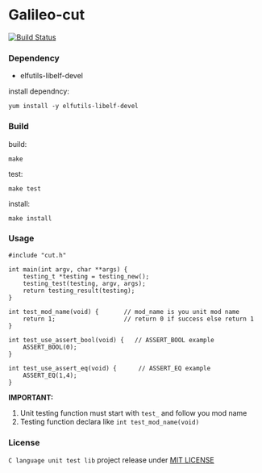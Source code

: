 # Galileo-cut

[![Build Status](https://travis-ci.org/ColeChan/Galileo-cut.svg?branch=dev)](https://travis-ci.org/ColeChan/Galileo-cut)

### Dependency

* elfutils-libelf-devel

install dependncy:

    yum install -y elfutils-libelf-devel
    
### Build

build:
    
    make
    
test:

    make test
    
install:
    
    make install
    
### Usage

    #include "cut.h"

    int main(int argv, char **args) {
        testing_t *testing = testing_new();
        testing_test(testing, argv, args);
        return testing_result(testing);
    }

    int test_mod_name(void) {       // mod_name is you unit mod name
        return 1;                   // return 0 if success else return 1 
    }
    
    int test_use_assert_bool(void) {   // ASSERT_BOOL example
        ASSERT_BOOL(0);
    }

    int test_use_assert_eq(void) {      // ASSERT_EQ example
        ASSERT_EQ(1,4);
    }
    
**IMPORTANT:**

1. Unit testing function must start with `test_` and follow you mod name
2. Testing function declara like `int test_mod_name(void)`
    
### License

`C language unit test lib` project release under [MIT LICENSE](https://github.com/tor4z/Galileo-cut/blob/master/LICENSE)